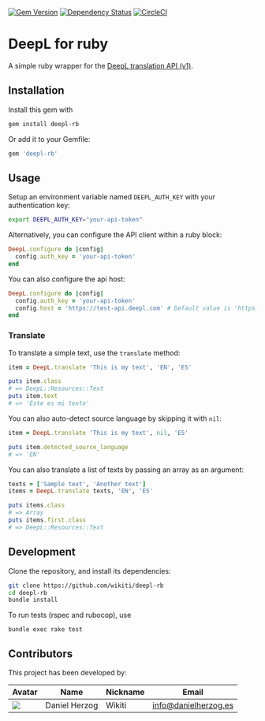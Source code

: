 [![Gem Version](https://badge.fury.io/rb/deepl-rb.svg)](https://badge.fury.io/rb/deepl-rb) [![Dependency Status](https://gemnasium.com/badges/github.com/wikiti/deepl-rb.svg)](https://gemnasium.com/github.com/wikiti/deepl-rb) [![CircleCI](https://circleci.com/gh/wikiti/deepl-rb.svg?style=shield)](https://circleci.com/gh/wikiti/deepl-rb)

# DeepL for ruby

A simple ruby wrapper for the [DeepL translation API (v1)](https://www.deepl.com/docs/api-reference.html).

## Installation

Install this gem with

```sh
gem install deepl-rb
```

Or add it to your Gemfile:

```rb
gem 'deepl-rb'
```

## Usage

Setup an environment variable named `DEEPL_AUTH_KEY` with your authentication key:

```sh
export DEEPL_AUTH_KEY="your-api-token"
```

Alternatively, you can configure the API client within a ruby block:

```rb
DeepL.configure do |config|
  config.auth_key = 'your-api-token'
end
```

You can also configure the api host:

```rb
DeepL.configure do |config|
  config.auth_key = 'your-api-token'
  config.host = 'https://test-api.deepl.com' # Default value is 'https://api.deepl.com'
end
```

### Translate

To translate a simple text, use the `translate` method:

```rb
item = DeepL.translate 'This is my text', 'EN', 'ES'

puts item.class
# => DeepL::Resources::Text
puts item.text
# => 'Este es mi texto'
```

You can also auto-detect source language by skipping it with `nil`:

```rb
item = DeepL.translate 'This is my text', nil, 'ES'

puts item.detected_source_language
# => 'EN'
```

You can also translate a list of texts by passing an array as an argument:

```rb
texts = ['Sample text', 'Another text']
items = DeepL.translate texts, 'EN', 'ES'

puts items.class
# => Array
puts items.first.class
# => DeepL::Resources::Text
```

## Development

Clone the repository, and install its dependencies:

```sh
git clone https://github.com/wikiti/deepl-rb
cd deepl-rb
bundle install
```

To run tests (rspec and rubocop), use

```
bundle exec rake test
```

## Contributors

This project has been developed by:

| Avatar | Name | Nickname | Email |
| ------ | ---- | -------- | ----- |
| ![](http://www.gravatar.com/avatar/2ae6d81e0605177ba9e17b19f54e6b6c.jpg?s=64)  | Daniel Herzog | Wikiti | [info@danielherzog.es](mailto:info@danielherzog.es)
